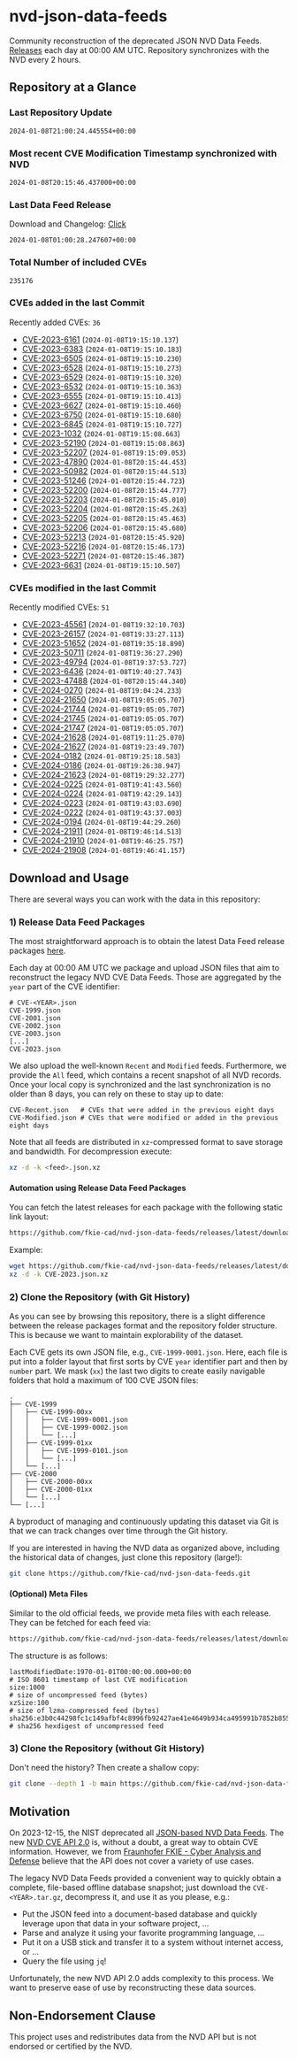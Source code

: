 # nvd-json-data-feeds

Community reconstruction of the deprecated JSON NVD Data Feeds. 
[Releases](https://github.com/fkie-cad/nvd-json-data-feeds/releases/latest) each day at 00:00 AM UTC.
Repository synchronizes with the NVD every 2 hours.

## Repository at a Glance

### Last Repository Update

```plain
2024-01-08T21:00:24.445554+00:00
```

### Most recent CVE Modification Timestamp synchronized with NVD

```plain
2024-01-08T20:15:46.437000+00:00
```

### Last Data Feed Release

Download and Changelog: [Click](https://github.com/fkie-cad/nvd-json-data-feeds/releases/latest)

```plain
2024-01-08T01:00:28.247607+00:00
```

### Total Number of included CVEs

```plain
235176
```

### CVEs added in the last Commit

Recently added CVEs: `36`

* [CVE-2023-6161](CVE-2023/CVE-2023-61xx/CVE-2023-6161.json) (`2024-01-08T19:15:10.137`)
* [CVE-2023-6383](CVE-2023/CVE-2023-63xx/CVE-2023-6383.json) (`2024-01-08T19:15:10.183`)
* [CVE-2023-6505](CVE-2023/CVE-2023-65xx/CVE-2023-6505.json) (`2024-01-08T19:15:10.230`)
* [CVE-2023-6528](CVE-2023/CVE-2023-65xx/CVE-2023-6528.json) (`2024-01-08T19:15:10.273`)
* [CVE-2023-6529](CVE-2023/CVE-2023-65xx/CVE-2023-6529.json) (`2024-01-08T19:15:10.320`)
* [CVE-2023-6532](CVE-2023/CVE-2023-65xx/CVE-2023-6532.json) (`2024-01-08T19:15:10.363`)
* [CVE-2023-6555](CVE-2023/CVE-2023-65xx/CVE-2023-6555.json) (`2024-01-08T19:15:10.413`)
* [CVE-2023-6627](CVE-2023/CVE-2023-66xx/CVE-2023-6627.json) (`2024-01-08T19:15:10.460`)
* [CVE-2023-6750](CVE-2023/CVE-2023-67xx/CVE-2023-6750.json) (`2024-01-08T19:15:10.680`)
* [CVE-2023-6845](CVE-2023/CVE-2023-68xx/CVE-2023-6845.json) (`2024-01-08T19:15:10.727`)
* [CVE-2023-1032](CVE-2023/CVE-2023-10xx/CVE-2023-1032.json) (`2024-01-08T19:15:08.663`)
* [CVE-2023-52190](CVE-2023/CVE-2023-521xx/CVE-2023-52190.json) (`2024-01-08T19:15:08.863`)
* [CVE-2023-52207](CVE-2023/CVE-2023-522xx/CVE-2023-52207.json) (`2024-01-08T19:15:09.053`)
* [CVE-2023-47890](CVE-2023/CVE-2023-478xx/CVE-2023-47890.json) (`2024-01-08T20:15:44.453`)
* [CVE-2023-50982](CVE-2023/CVE-2023-509xx/CVE-2023-50982.json) (`2024-01-08T20:15:44.513`)
* [CVE-2023-51246](CVE-2023/CVE-2023-512xx/CVE-2023-51246.json) (`2024-01-08T20:15:44.723`)
* [CVE-2023-52200](CVE-2023/CVE-2023-522xx/CVE-2023-52200.json) (`2024-01-08T20:15:44.777`)
* [CVE-2023-52203](CVE-2023/CVE-2023-522xx/CVE-2023-52203.json) (`2024-01-08T20:15:45.010`)
* [CVE-2023-52204](CVE-2023/CVE-2023-522xx/CVE-2023-52204.json) (`2024-01-08T20:15:45.263`)
* [CVE-2023-52205](CVE-2023/CVE-2023-522xx/CVE-2023-52205.json) (`2024-01-08T20:15:45.463`)
* [CVE-2023-52206](CVE-2023/CVE-2023-522xx/CVE-2023-52206.json) (`2024-01-08T20:15:45.680`)
* [CVE-2023-52213](CVE-2023/CVE-2023-522xx/CVE-2023-52213.json) (`2024-01-08T20:15:45.920`)
* [CVE-2023-52216](CVE-2023/CVE-2023-522xx/CVE-2023-52216.json) (`2024-01-08T20:15:46.173`)
* [CVE-2023-52271](CVE-2023/CVE-2023-522xx/CVE-2023-52271.json) (`2024-01-08T20:15:46.387`)
* [CVE-2023-6631](CVE-2023/CVE-2023-66xx/CVE-2023-6631.json) (`2024-01-08T19:15:10.507`)


### CVEs modified in the last Commit

Recently modified CVEs: `51`

* [CVE-2023-45561](CVE-2023/CVE-2023-455xx/CVE-2023-45561.json) (`2024-01-08T19:32:10.703`)
* [CVE-2023-26157](CVE-2023/CVE-2023-261xx/CVE-2023-26157.json) (`2024-01-08T19:33:27.113`)
* [CVE-2023-51652](CVE-2023/CVE-2023-516xx/CVE-2023-51652.json) (`2024-01-08T19:35:18.890`)
* [CVE-2023-50711](CVE-2023/CVE-2023-507xx/CVE-2023-50711.json) (`2024-01-08T19:36:27.290`)
* [CVE-2023-49794](CVE-2023/CVE-2023-497xx/CVE-2023-49794.json) (`2024-01-08T19:37:53.727`)
* [CVE-2023-6436](CVE-2023/CVE-2023-64xx/CVE-2023-6436.json) (`2024-01-08T19:40:27.743`)
* [CVE-2023-47488](CVE-2023/CVE-2023-474xx/CVE-2023-47488.json) (`2024-01-08T20:15:44.340`)
* [CVE-2024-0270](CVE-2024/CVE-2024-02xx/CVE-2024-0270.json) (`2024-01-08T19:04:24.233`)
* [CVE-2024-21650](CVE-2024/CVE-2024-216xx/CVE-2024-21650.json) (`2024-01-08T19:05:05.707`)
* [CVE-2024-21744](CVE-2024/CVE-2024-217xx/CVE-2024-21744.json) (`2024-01-08T19:05:05.707`)
* [CVE-2024-21745](CVE-2024/CVE-2024-217xx/CVE-2024-21745.json) (`2024-01-08T19:05:05.707`)
* [CVE-2024-21747](CVE-2024/CVE-2024-217xx/CVE-2024-21747.json) (`2024-01-08T19:05:05.707`)
* [CVE-2024-21628](CVE-2024/CVE-2024-216xx/CVE-2024-21628.json) (`2024-01-08T19:11:25.070`)
* [CVE-2024-21627](CVE-2024/CVE-2024-216xx/CVE-2024-21627.json) (`2024-01-08T19:23:49.707`)
* [CVE-2024-0182](CVE-2024/CVE-2024-01xx/CVE-2024-0182.json) (`2024-01-08T19:25:18.583`)
* [CVE-2024-0186](CVE-2024/CVE-2024-01xx/CVE-2024-0186.json) (`2024-01-08T19:26:38.947`)
* [CVE-2024-21623](CVE-2024/CVE-2024-216xx/CVE-2024-21623.json) (`2024-01-08T19:29:32.277`)
* [CVE-2024-0225](CVE-2024/CVE-2024-02xx/CVE-2024-0225.json) (`2024-01-08T19:41:43.560`)
* [CVE-2024-0224](CVE-2024/CVE-2024-02xx/CVE-2024-0224.json) (`2024-01-08T19:42:29.143`)
* [CVE-2024-0223](CVE-2024/CVE-2024-02xx/CVE-2024-0223.json) (`2024-01-08T19:43:03.690`)
* [CVE-2024-0222](CVE-2024/CVE-2024-02xx/CVE-2024-0222.json) (`2024-01-08T19:43:37.003`)
* [CVE-2024-0194](CVE-2024/CVE-2024-01xx/CVE-2024-0194.json) (`2024-01-08T19:44:29.260`)
* [CVE-2024-21911](CVE-2024/CVE-2024-219xx/CVE-2024-21911.json) (`2024-01-08T19:46:14.513`)
* [CVE-2024-21910](CVE-2024/CVE-2024-219xx/CVE-2024-21910.json) (`2024-01-08T19:46:25.757`)
* [CVE-2024-21908](CVE-2024/CVE-2024-219xx/CVE-2024-21908.json) (`2024-01-08T19:46:41.157`)


## Download and Usage

There are several ways you can work with the data in this repository:

### 1) Release Data Feed Packages

The most straightforward approach is to obtain the latest Data Feed release packages [here](https://github.com/fkie-cad/nvd-json-data-feeds/releases/latest).

Each day at 00:00 AM UTC we package and upload JSON files that aim to reconstruct the legacy NVD CVE Data Feeds.
Those are aggregated by the `year` part of the CVE identifier:

```
# CVE-<YEAR>.json
CVE-1999.json
CVE-2001.json
CVE-2002.json
CVE-2003.json
[...]
CVE-2023.json
```

We also upload the well-known `Recent` and `Modified` feeds.
Furthermore, we provide the `All` feed, which contains a recent snapshot of all NVD records.
Once your local copy is synchronized and the last synchronization is no older than 8 days, you can rely on these to stay up to date:

```plain
CVE-Recent.json   # CVEs that were added in the previous eight days
CVE-Modified.json # CVEs that were modified or added in the previous eight days
```

Note that all feeds are distributed in `xz`-compressed format to save storage and bandwidth.
For decompression execute:

```sh
xz -d -k <feed>.json.xz
```


#### Automation using Release Data Feed Packages

You can fetch the latest releases for each package with the following static link layout:

```sh
https://github.com/fkie-cad/nvd-json-data-feeds/releases/latest/download/CVE-<YEAR>.json.xz
```

Example:

```sh
wget https://github.com/fkie-cad/nvd-json-data-feeds/releases/latest/download/CVE-2023.json.xz
xz -d -k CVE-2023.json.xz
```



### 2) Clone the Repository (with Git History)

As you can see by browsing this repository, there is a slight difference between the release packages format and the repository folder structure.
This is because we want to maintain explorability of the dataset.

Each CVE gets its own JSON file, e.g., `CVE-1999-0001.json`.
Here, each file is put into a folder layout that first sorts by CVE `year` identifier part and then by `number` part.
We mask (`xx`) the last two digits to create easily navigable folders that hold a maximum of 100 CVE JSON files:

```plain
.
├── CVE-1999
│   ├── CVE-1999-00xx
│   │   ├── CVE-1999-0001.json
│   │   ├── CVE-1999-0002.json
│   │   └── [...]
│   ├── CVE-1999-01xx
│   │   ├── CVE-1999-0101.json
│   │   └── [...]
│   └── [...]
├── CVE-2000
│   ├── CVE-2000-00xx
│   ├── CVE-2000-01xx
│   └── [...]
└── [...]
```

A byproduct of managing and continuously updating this dataset via Git is that we can track changes over time through the Git history.

If you are interested in having the NVD data as organized above, including the historical data of changes, just clone this repository (large!):

```sh
git clone https://github.com/fkie-cad/nvd-json-data-feeds.git
```

#### (Optional) Meta Files

Similar to the old official feeds, we provide meta files with each release. They can be fetched for each feed via:

```sh
https://github.com/fkie-cad/nvd-json-data-feeds/releases/latest/download/CVE-<YEAR>.meta
```

The structure is as follows:

```plain
lastModifiedDate:1970-01-01T00:00:00.000+00:00                          # ISO 8601 timestamp of last CVE modification
size:1000                                                               # size of uncompressed feed (bytes)
xzSize:100                                                              # size of lzma-compressed feed (bytes)
sha256:e3b0c44298fc1c149afbf4c8996fb92427ae41e4649b934ca495991b7852b855 # sha256 hexdigest of uncompressed feed
```


### 3) Clone the Repository (without Git History)

Don't need the history? Then create a shallow copy:

```sh
git clone --depth 1 -b main https://github.com/fkie-cad/nvd-json-data-feeds.git
```

## Motivation

On 2023-12-15, the NIST deprecated all [JSON-based NVD Data Feeds](https://nvd.nist.gov/vuln/data-feeds#divRetirementBanner-1).
The new [NVD CVE API 2.0](https://nvd.nist.gov/developers/vulnerabilities) is, without a doubt, a great way to obtain CVE information.
However, we from [Fraunhofer FKIE - Cyber Analysis and Defense](https://www.fkie.fraunhofer.de/en/departments/cad.html) believe that the API does not cover a variety of use cases.

The legacy NVD Data Feeds provided a convenient way to quickly obtain a complete, file-based offline database snapshot; just download the `CVE-<YEAR>.tar.gz`, decompress it, and use it as you please, e.g.:

* Put the JSON feed into a document-based database and quickly leverage upon that data in your software project, ...
* Parse and analyze it using your favorite programming language, ...
* Put it on a USB stick and transfer it to a system without internet access, or ...
* Query the file using `jq`!

Unfortunately, the new NVD API 2.0 adds complexity to this process.
We want to preserve ease of use by reconstructing these data sources.

## Non-Endorsement Clause

This project uses and redistributes data from the NVD API but is not endorsed or certified by the NVD.